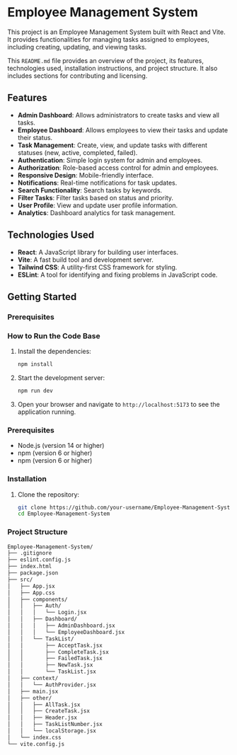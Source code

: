 # Employee Management System

This project is an Employee Management System built with React and Vite. It provides functionalities for managing tasks assigned to employees, including creating, updating, and viewing tasks.

This `README.md` file provides an overview of the project, its features, technologies used, installation instructions, and project structure. It also includes sections for contributing and licensing.

## Features

- **Admin Dashboard**: Allows administrators to create tasks and view all tasks.
- **Employee Dashboard**: Allows employees to view their tasks and update their status.
- **Task Management**: Create, view, and update tasks with different statuses (new, active, completed, failed).
- **Authentication**: Simple login system for admin and employees.
- **Authorization**: Role-based access control for admin and employees.
- **Responsive Design**: Mobile-friendly interface.
- **Notifications**: Real-time notifications for task updates.
- **Search Functionality**: Search tasks by keywords.
- **Filter Tasks**: Filter tasks based on status and priority.
- **User Profile**: View and update user profile information.
- **Analytics**: Dashboard analytics for task management.

## Technologies Used

- **React**: A JavaScript library for building user interfaces.
- **Vite**: A fast build tool and development server.
- **Tailwind CSS**: A utility-first CSS framework for styling.
- **ESLint**: A tool for identifying and fixing problems in JavaScript code.

## Getting Started

### Prerequisites
### How to Run the Code Base

1. Install the dependencies:
   ```bash
   npm install
   ```

2. Start the development server:
   ```bash
   npm run dev
   ```

3. Open your browser and navigate to `http://localhost:5173` to see the application running.

### Prerequisites

- Node.js (version 14 or higher)
- npm (version 6 or higher)
- npm (version 6 or higher)

### Installation

1. Clone the repository:
   ```bash
   git clone https://github.com/your-username/Employee-Management-System.git
   cd Employee-Management-System
   ```

### Project Structure

```markdown
Employee-Management-System/
├── .gitignore
├── eslint.config.js
├── index.html
├── package.json
├── src/
│   ├── App.jsx
│   ├── App.css
│   ├── components/
│   │   ├── Auth/
│   │   │   └── Login.jsx
│   │   ├── Dashboard/
│   │   │   ├── AdminDashboard.jsx
│   │   │   └── EmployeeDashboard.jsx
│   │   └── TaskList/
│   │       ├── AcceptTask.jsx
│   │       ├── CompleteTask.jsx
│   │       ├── FailedTask.jsx
│   │       ├── NewTask.jsx
│   │       └── TaskList.jsx
│   ├── context/
│   │   └── AuthProvider.jsx
│   ├── main.jsx
│   ├── other/
│   │   ├── AllTask.jsx
│   │   ├── CreateTask.jsx
│   │   ├── Header.jsx
│   │   ├── TaskListNumber.jsx
│   │   └── localStorage.jsx
│   └── index.css
└── vite.config.js
```

